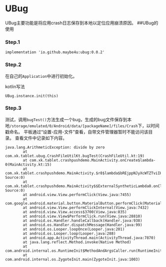 # UBug
UBug主要功能是将应用crash日志保存到本地以定位应用崩溃原因。
##UBug的使用
### Step.1
`implementation 'io.github.maybe4u:ubug:0.0.2'`
### Step.2
在自己的`Application`中进行初始化。

kotlin写法

`UBug.instance.init(this)`  
### Step.3
测试，调用`bugTest()`方法生成一个bug，生成的bug文件保存到本地`/storage/emulated/0/Android/data/[packageName]/files/Crash`下，以时间戳命名。
平板通过“设置-应用-文件”查看，自带文件管理器暂时不能访问该目录。
查看文件中记录如下内容。
```
java.lang.ArithmeticException: divide by zero
        at com.xk.tablet.ubug.CrashFileUtilKt.bugTest(CrashFileUtil.kt:19)
        at com.xk.tablet.crashpushdemo.MainActivity.onCreate$lambda-0(MainActivity.kt:15)
        at com.xk.tablet.crashpushdemo.MainActivity.$r8$lambda$bREjppNJyXcWTZTviIHSOWrPEu8(Unknown Source:0)
        at com.xk.tablet.crashpushdemo.MainActivity$$ExternalSyntheticLambda0.onClick(Unknown Source:0)
        at android.view.View.performClick(View.java:7455)
        at com.google.android.material.button.MaterialButton.performClick(MaterialButton.java:1119)
        at android.view.View.performClickInternal(View.java:7432)
        at android.view.View.access$3700(View.java:835)
        at android.view.View$PerformClick.run(View.java:28810)
        at android.os.Handler.handleCallback(Handler.java:938)
        at android.os.Handler.dispatchMessage(Handler.java:99)
        at android.os.Looper.loopOnce(Looper.java:201)
        at android.os.Looper.loop(Looper.java:288)
        at android.app.ActivityThread.main(ActivityThread.java:7870)
        at java.lang.reflect.Method.invoke(Native Method)
        at com.android.internal.os.RuntimeInit$MethodAndArgsCaller.run(RuntimeInit.java:548)
        at com.android.internal.os.ZygoteInit.main(ZygoteInit.java:1003)
```
